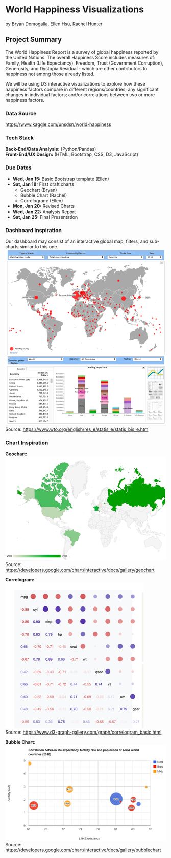 # World Happiness Visualizations
by Bryan Domogalla, Ellen Hsu, Rachel Hunter

## Project Summary
The World Happiness Report is a survey of global happiness reported by the United Nations. The overall Happiness Score includes measures of: Family, Health (Life Expectancy), Freedom, Trust (Government Corruption), Generosity, and Dystopia Residual - which are other contributors to happiness not among those already listed. 

We will be using D3 interactive visualizations to explore how these happiness factors compare in different regions/countries; any significant changes in individual factors; and/or correlations between two or more happiness factors.

### Data Source
https://www.kaggle.com/unsdsn/world-happiness

### Tech Stack
**Back-End/Data Analysis:** (Python/Pandas)<br>
**Front-End/UX Design:** (HTML, Bootstrap, CSS, D3, JavaScript)<br>

### Due Dates
- **Wed, Jan 15:** Basic Bootstrap template (Ellen)<br>
- **Sat, Jan 18:** First draft charts<br>
    * Geochart (Bryan)<br>
    * Bubble Chart (Rachel)<br>
    * Correlogram: (Ellen)<br>
- **Mon, Jan 20:** Revised Charts<br>
- **Wed, Jan 22:** Analysis Report<br>
- **Sat, Jan 25:** Final Presentation<br>

### Dashboard Inspiration 
Our dashboard may consist of an interactive global map, filters, and sub-charts similar to this one.
![**Dashboard Inspo**](images/inspo-dashboard.png)<br>
Source: https://www.wto.org/english/res_e/statis_e/statis_bis_e.htm

### Chart Inspiration
**Geochart:**<br>
![Geochart](images/inspo-geochart.png)<br>
Source: https://developers.google.com/chart/interactive/docs/gallery/geochart

**Correlogram:**<br>
![Correlogram](images/inspo-correlogram.png)<br>
Source: https://www.d3-graph-gallery.com/graph/correlogram_basic.html

**Bubble Chart:**<br>
![Bubble Chart](images/inspo-bubble.png)<br>
Source: https://developers.google.com/chart/interactive/docs/gallery/bubblechart
